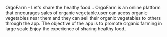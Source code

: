 OrgoFarm - Let's share the healthy food...
OrgoFarm is an online platform that encourages sales of organic vegetable.user can acess
organic vegetables near them and they can sell their organic vegetables to others through the app.
The objective of the app is to promote organic farming in large scale.Enjoy the experience of sharing healthy food.

